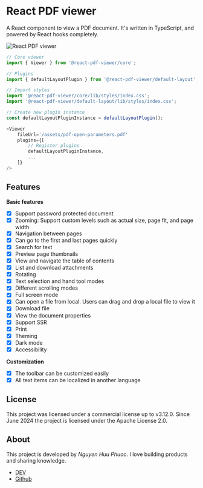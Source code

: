 # React PDF viewer

A React component to view a PDF document. It's written in TypeScript, and powered by React hooks completely.

![React PDF viewer](https://raw.githubusercontent.com/react-pdf-viewer/react-pdf-viewer/master/assets/screenshot.png)

```javascript
// Core viewer
import { Viewer } from '@react-pdf-viewer/core';

// Plugins
import { defaultLayoutPlugin } from '@react-pdf-viewer/default-layout';

// Import styles
import '@react-pdf-viewer/core/lib/styles/index.css';
import '@react-pdf-viewer/default-layout/lib/styles/index.css';

// Create new plugin instance
const defaultLayoutPluginInstance = defaultLayoutPlugin();

<Viewer
    fileUrl='/assets/pdf-open-parameters.pdf'
    plugins={[
        // Register plugins
        defaultLayoutPluginInstance,
        ...
    ]}
/>
```

## Features

**Basic features**

-   [x] Support password protected document
-   [x] Zooming: Support custom levels such as actual size, page fit, and page width
-   [x] Navigation between pages
-   [x] Can go to the first and last pages quickly
-   [x] Search for text
-   [x] Preview page thumbnails
-   [x] View and navigate the table of contents
-   [x] List and download attachments
-   [x] Rotating
-   [x] Text selection and hand tool modes
-   [x] Different scrolling modes
-   [x] Full screen mode
-   [x] Can open a file from local. Users can drag and drop a local file to view it
-   [x] Download file
-   [x] View the document properties
-   [x] Support SSR
-   [x] Print
-   [x] Theming
-   [x] Dark mode
-   [x] Accessibility

**Customization**

-   [x] The toolbar can be customized easily
-   [x] All text items can be localized in another language

## License

This project was licensed under a commercial license up to v3.12.0.
Since June 2024 the project is licensed under the Apache License 2.0. 

## About

This project is developed by _Nguyen Huu Phuoc_. I love building products and sharing knowledge.

-   [DEV](https://dev.to/phuocng)
-   [Github](https://github.com/phuocng)
